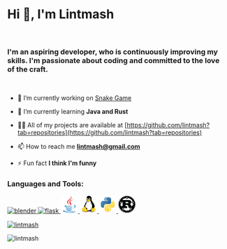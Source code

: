 <h1 align="left">Hi 👋, I'm Lintmash</h1>
<br>
<h3 align="left">I'm an aspiring developer, who is continuously improving my skills. I'm passionate about coding and committed to the love of the craft.</h3>
<br>


- 🔭 I’m currently working on [Snake Game](https://github.com/lintmash/JustCause/snake)

- 🌱 I’m currently learning **Java and Rust**

- 👨‍💻 All of my projects are available at [https://github.com/lintmash?tab=repositories](https://github.com/lintmash?tab=repositories)

- 📫 How to reach me **lintmash@gmail.com**

- ⚡ Fun fact **I think I'm funny**

<p align="left">
</p>

<h3 align="left">Languages and Tools:</h3>
<p align="left"> <a href="https://www.blender.org/" target="_blank" rel="noreferrer"> <img src="https://download.blender.org/branding/community/blender_community_badge_white.svg" alt="blender" width="40" height="40"/> </a> <a href="https://flask.palletsprojects.com/" target="_blank" rel="noreferrer"> <img src="https://www.vectorlogo.zone/logos/pocoo_flask/pocoo_flask-icon.svg" alt="flask" width="40" height="40"/> </a> <a href="https://www.java.com" target="_blank" rel="noreferrer"> <img src="https://raw.githubusercontent.com/devicons/devicon/master/icons/java/java-original.svg" alt="java" width="40" height="40"/> </a> <a href="https://www.linux.org/" target="_blank" rel="noreferrer"> <img src="https://raw.githubusercontent.com/devicons/devicon/master/icons/linux/linux-original.svg" alt="linux" width="40" height="40"/> </a> <a href="https://www.python.org" target="_blank" rel="noreferrer"> <img src="https://raw.githubusercontent.com/devicons/devicon/master/icons/python/python-original.svg" alt="python" width="40" height="40"/> </a> <a href="https://www.rust-lang.org" target="_blank" rel="noreferrer"> <img src="https://raw.githubusercontent.com/devicons/devicon/master/icons/rust/rust-plain.svg" alt="rust" width="40" height="40"/> </a> <a href="https://www.tensorflow.org" target="_blank" rel="noreferrer"> 

<p><img align="center" src="https://github-readme-streak-stats.herokuapp.com/?user=lintmash&" alt="lintmash" /></p>
<p><img align="left" src="https://github-readme-stats.vercel.app/api/top-langs?username=lintmash&show_icons=true&locale=en&layout=compact" alt="lintmash" /><br></p>


